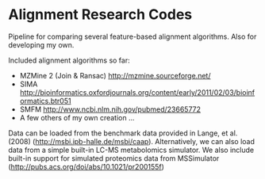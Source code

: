 Alignment Research Codes
==================

Pipeline for comparing several feature-based alignment algorithms. Also for developing my own.

Included alignment algorithms so far:
* MZMine 2 (Join & Ransac) http://mzmine.sourceforge.net/
* SIMA http://bioinformatics.oxfordjournals.org/content/early/2011/02/03/bioinformatics.btr051
* SMFM http://www.ncbi.nlm.nih.gov/pubmed/23665772
* A few others of my own creation ...

Data can be loaded from the benchmark data provided in Lange, et al. (2008) (http://msbi.ipb-halle.de/msbi/caap). 
Alternatively, we can also load data from a simple built-in LC-MS metabolomics simulator. 
We also include built-in support for simulated proteomics data from MSSimulator (http://pubs.acs.org/doi/abs/10.1021/pr200155f)